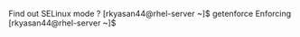 Find out SELinux mode ?
        [rkyasan44@rhel-server ~]$ getenforce
        Enforcing
        [rkyasan44@rhel-server ~]$


